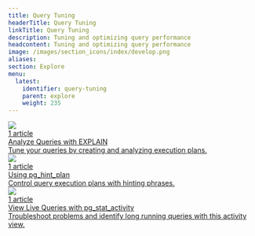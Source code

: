 ```yaml
---
title: Query Tuning
headerTitle: Query Tuning
linkTitle: Query Tuning
description: Tuning and optimizing query performance
headcontent: Tuning and optimizing query performance
image: /images/section_icons/index/develop.png
aliases:
section: Explore
menu:
  latest:
    identifier: query-tuning
    parent: explore
    weight: 235
---
```


<div class="row">

  <div class="col-12 col-md-6 col-lg-12 col-xl-6">
    <a class="section-link icon-offset" href="explain-analyze/">
      <div class="head">
        <img class="icon" src="/images/section_icons/develop/learn.png" aria-hidden="true" />
        <div class="articles">1 article</div>
        <div class="title">Analyze Queries with EXPLAIN</div>
      </div>
      <div class="body">
        Tune your queries by creating and analyzing execution plans.
      </div>
    </a>
  </div>
  <div class="col-12 col-md-6 col-lg-12 col-xl-6">
    <a class="section-link icon-offset" href="pg-hint-plan/">
      <div class="head">
        <img class="icon" src="/images/section_icons/develop/learn.png" aria-hidden="true" />
        <div class="articles">1 article</div>
        <div class="title">Using pg_hint_plan</div>
      </div>
      <div class="body">
        Control query execution plans with hinting phrases.
      </div>
    </a>
  </div>
 <div class="col-12 col-md-6 col-lg-12 col-xl-6">
    <a class="section-link icon-offset" href="pg-stat-activity/">
      <div class="head">
        <img class="icon" src="/images/section_icons/develop/learn.png" aria-hidden="true" />
        <div class="articles">1 article</div>
        <div class=“title”>View Live Queries with pg_stat_activity</div>
      </div>
      <div class="body">
        Troubleshoot problems and identify long running queries with this activity view.
      </div>
    </a>
  </div>
</div>